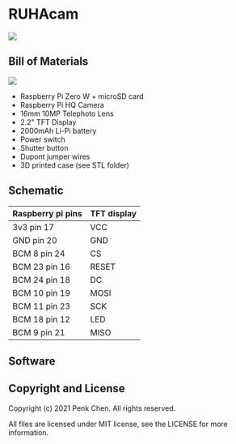 # RUHAcam 

![](ruhacam-cover.jpg)

## Bill of Materials 

![](ruhacam-bom.jpg)

- Raspberry Pi Zero W + microSD card 
- Raspberry Pi HQ Camera 
- 16mm 10MP Telephoto Lens 
- 2.2" TFT Display 
- 2000mAh Li-Pi battery 
- Power switch 
- Shutter button 
- Dupont jumper wires 
- 3D printed case (see STL folder)

## Schematic

| Raspberry pi pins | TFT display |
|-------------------|--------|
| 3v3 pin 17 | VCC |
| GND pin 20 | GND |
| BCM 8 pin 24 | CS |
| BCM 23 pin 16 | RESET |
| BCM 24 pin 18 | DC |
| BCM 10 pin 19 | MOSI |
| BCM 11 pin 23 | SCK | 
| BCM 18 pin 12 | LED | 
| BCM 9 pin 21 | MISO | 

## Software 

## Copyright and License

Copyright (c) 2021 Penk Chen. All rights reserved. 

All files are licensed under MIT license, see the LICENSE for more information. 